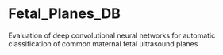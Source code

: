 # Fetal_Planes_DB
Evaluation of deep convolutional neural networks for automatic classification of common maternal fetal ultrasound planes
